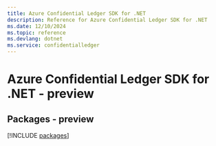 ```yaml
---
title: Azure Confidential Ledger SDK for .NET
description: Reference for Azure Confidential Ledger SDK for .NET
ms.date: 12/10/2024
ms.topic: reference
ms.devlang: dotnet
ms.service: confidentialledger
---
```

# Azure Confidential Ledger SDK for .NET - preview
## Packages - preview
[!INCLUDE [packages](confidential-ledger-index.md)]